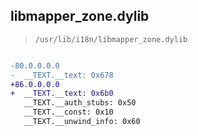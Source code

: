## libmapper_zone.dylib

> `/usr/lib/i18n/libmapper_zone.dylib`

```diff

-80.0.0.0.0
-  __TEXT.__text: 0x678
+86.0.0.0.0
+  __TEXT.__text: 0x6b0
   __TEXT.__auth_stubs: 0x50
   __TEXT.__const: 0x10
   __TEXT.__unwind_info: 0x60

```
